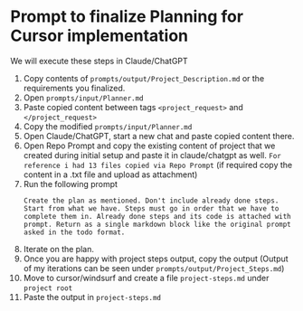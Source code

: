 # Prompt to finalize Planning for Cursor implementation 

We will execute these steps in Claude/ChatGPT

1. Copy contents of `prompts/output/Project_Description.md` or the requirements you finalized.
2. Open `prompts/input/Planner.md`
3. Paste copied content between tags `<project_request>` and `</project_request>`
4. Copy the modified `prompts/input/Planner.md` 
5. Open Claude/ChatGPT, start a new chat and paste copied content there.
6. Open Repo Prompt and copy the existing content of project that we created during initial setup and paste it in claude/chatgpt as well. `For reference i had 13 files copied via Repo Prompt` (if required copy the content in a .txt file and upload as attachment)
7. Run the following prompt
    ```
    Create the plan as mentioned. Don't include already done steps. Start from what we have. Steps must go in order that we have to complete them in. Already done steps and its code is attached with prompt. Return as a single markdown block like the original prompt asked in the todo format.
    ```
8. Iterate on the plan.
9. Once you are happy with project steps output, copy the output (Output of my iterations can be seen under `prompts/output/Project_Steps.md`)
10. Move to cursor/windsurf and create a file `project-steps.md` under `project root`
11. Paste the output in `project-steps.md`



